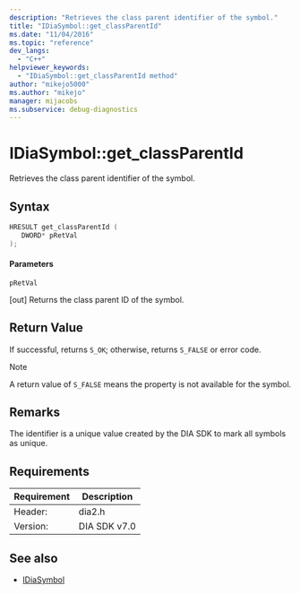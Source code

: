 ```yaml
---
description: "Retrieves the class parent identifier of the symbol."
title: "IDiaSymbol::get_classParentId"
ms.date: "11/04/2016"
ms.topic: "reference"
dev_langs:
  - "C++"
helpviewer_keywords:
  - "IDiaSymbol::get_classParentId method"
author: "mikejo5000"
ms.author: "mikejo"
manager: mijacobs
ms.subservice: debug-diagnostics
---
```

# IDiaSymbol::get_classParentId

Retrieves the class parent identifier of the symbol.

## Syntax

```C++
HRESULT get_classParentId ( 
   DWORD* pRetVal
);
```

#### Parameters
 `pRetVal`

[out] Returns the class parent ID of the symbol.

## Return Value
 If successful, returns `S_OK`; otherwise, returns `S_FALSE` or error code.

> [!NOTE]
> A return value of `S_FALSE` means the property is not available for the symbol.

## Remarks
 The identifier is a unique value created by the DIA SDK to mark all symbols as unique.

## Requirements

|Requirement|Description|
|-----------------|-----------------|
|Header:|dia2.h|
|Version:|DIA SDK v7.0|

## See also
- [IDiaSymbol](../../debugger/debug-interface-access/idiasymbol.md)
